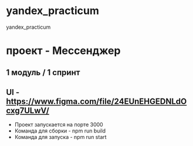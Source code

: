# yandex_practicum

yandex_practicum


# проект - Мессенджер

## 1 модуль / 1 спринт

## UI - https://www.figma.com/file/24EUnEHGEDNLdOcxg7ULwV/

  - Проект запускается на порте 3000
  - Команда для сборки - npm run build
  - Команда для запуска - npm run start